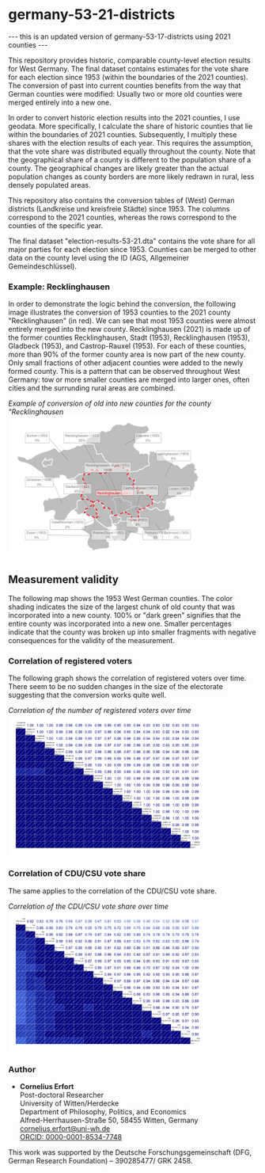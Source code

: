 # germany-53-21-districts

--- this is an updated version of germany-53-17-districts using 2021 counties ---

This repository provides historic, comparable county-level election results for West Germany. The final dataset contains estimates for the vote share for each election since 1953 (within the boundaries of the 2021 counties). The conversion of past into current counties benefits from the way that German counties were modified: Usually two or more old counties were merged entirely into a new one.

In order to convert historic election results into the 2021 counties, I use geodata. More specifically, I calculate the share of historic counties that lie within the boundaries of 2021 counties. Subsequently, I multiply these shares with the election results of each year. This requires the assumption, that the vote share was distributed equally throughout the county. Note that the geographical share of a county is different to the population share of a county. The geographical changes are likely greater than the actual population changes as county borders are more likely redrawn in rural, less densely populated areas.

This repository also contains the conversion tables of (West) German districts (Landkreise und kreisfreie Städte) since 1953. The columns correspond to the 2021 counties, whereas the rows correspond to the counties of the specific year.

The final dataset "election-results-53-21.dta" contains the vote share for all major parties for each election since 1953. Counties can be merged to other data on the county level using the ID (AGS, Allgemeiner Gemeindeschlüssel).

### Example: Recklinghausen

In order to demonstrate the logic behind the conversion, the following image illustrates the conversion of 1953 counties to the 2021 county "Recklinghausen" (in red). We can see that most 1953 counties were almost entirely merged into the new county. Recklinghausen (2021) is made up of the former counties Recklinghausen, Stadt (1953), Recklinghausen (1953), Gladbeck (1953), and Castrop-Rauxel (1953).  For each of these counties, more than 90% of the former county area is now part of the new county. Only small fractions of other adjacent counties were added to the newly formed county. This is a pattern that can be observed throughout West Germany: tow or more smaller counties are merged into larger ones, often cities and the surrunding rural areas are combined. 

*Example of conversion of old into new counties for the county "Recklinghausen*
<img src="https://github.com/cornelius-erfort/germany-53-21-districts/raw/main/plots/conversion_example.png" width="80%">

## Measurement validity

The following map shows the 1953 West German counties. The color shading indicates the size of the largest chunk of old county that was incorporated into a new county. 100% or "dark green" signifies that the entire county was incorporated into a new one. Smaller percentages indicate that the county was broken up into smaller fragments with negative consequences for the validity of the measurement.

<!--- *Conversion of 1953 into 2021 counties: Share of largest coherent part of old county in new county*
<img src="https://raw.githubusercontent.com/cornelius-erfort/germany-53-21-districts/main/plots/coverage_map_1953-2021.png" width="80%"> --->

### Correlation of registered voters

The following graph shows the correlation of registered voters over time. There seem to be no sudden changes in the size of the electorate suggesting that the conversion works quite well.

*Correlation of the number of registered voters over time*
<img src="https://github.com/cornelius-erfort/germany-53-21-districts/raw/main/plots/corrgram_registered_voters.png" width="80%">

### Correlation of CDU/CSU vote share

The same applies to the correlation of the CDU/CSU vote share.

*Correlation of the CDU/CSU vote share over time*
<img src="https://github.com/cornelius-erfort/germany-53-21-districts/raw/main/plots/corrgram_CDU.png" width="80%">




### Author
- **Cornelius Erfort**  
  Post-doctoral Researcher  
  University of Witten/Herdecke  
  Department of Philosophy, Politics, and Economics  
  Alfred-Herrhausen-Straße 50, 58455 Witten, Germany  
  [cornelius.erfort@uni-wh.de](mailto:cornelius.erfort@uni-wh.de)  
  [ORCID: 0000-0001-8534-7748](https://orcid.org/0000-0001-8534-7748)

This work was supported by the Deutsche Forschungsgemeinschaft (DFG, German Research Foundation) – 390285477/ GRK 2458.
